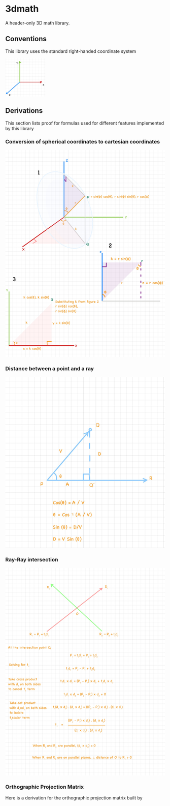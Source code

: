 # 3dmath

A header-only 3D math library. 

## Conventions
This library uses the standard right-handed coordinate system 

<img alt="Right-handed system" src="https://github.com/mdh81/3dmath/blob/master/Right_handed_system.jpg?raw=true" width="25%" height="25%" class="center">

## Derivations

This section lists proof for formulas used for different features implemented by this library 

### Conversion of spherical coordinates to cartesian coordinates

![Derivation of spherical to cartesian](derivations/Spherical_to_Cartesian.jpg)

### Distance between a point and a ray
![Point ray distance](derivations/PointDistanceToRay.jpg)

### Ray-Ray intersection
![Ray-Ray intersection](derivations/RayRayIntersection.jpg)


### Orthographic Projection Matrix

Here is a derivation for the orthographic projection matrix built by <insert link to class here>


